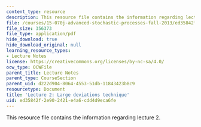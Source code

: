 ```yaml
---
content_type: resource
description: This resource file contains the information regarding lecture 2.
file: /courses/15-070j-advanced-stochastic-processes-fall-2013/ed35842f2e902421e4a6cdd4d9eca6fe_MIT15_070JF13_Lec2.pdf
file_size: 356373
file_type: application/pdf
hide_download: true
hide_download_original: null
learning_resource_types:
- Lecture Notes
license: https://creativecommons.org/licenses/by-nc-sa/4.0/
ocw_type: OCWFile
parent_title: Lecture Notes
parent_type: CourseSection
parent_uid: d222d904-8064-4553-51db-11843423b8c9
resourcetype: Document
title: 'Lecture 2: Large deviations technique'
uid: ed35842f-2e90-2421-e4a6-cdd4d9eca6fe
---
```

This resource file contains the information regarding lecture 2.